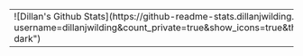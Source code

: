 <table width="100%">
  <tr>
    <td>
      ![Dillan's Github Stats](https://github-readme-stats.dillanjwilding.vercel.app
/api?username=dillanjwilding&count_private=true&show_icons=true&theme=solarized-dark")
    </td>
    <td>
      ![Dillan's Top Languages](https://github-readme-stats.dillanjwilding.vercel.app
/api/top-langs/?username=dillanjwilding&layout=compact&theme=gruvbox")
    </td>
  </tr>
</table>

<!--
**dillanjwilding/dillanjwilding** is a ✨ _special_ ✨ repository because its `README.md` (this file) appears on your GitHub profile.

Here are some ideas to get you started:

- 🔭 I’m currently working on ...
- 🌱 I’m currently learning ...
- 👯 I’m looking to collaborate on ...
- 🤔 I’m looking for help with ...
- 💬 Ask me about ...
- 📫 How to reach me: ...
- 😄 Pronouns: ...
- ⚡ Fun fact: ...
-->
